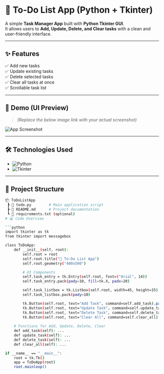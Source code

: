 # 📝 To-Do List App (Python + Tkinter)

A simple **Task Manager App** built with **Python Tkinter GUI**.  
It allows users to **Add, Update, Delete, and Clear tasks** with a clean and user-friendly interface.  

---

## ✨ Features
✅ Add new tasks  
✅ Update existing tasks  
✅ Delete selected tasks  
✅ Clear all tasks at once  
✅ Scrollable task list  

---

## 🚀 Demo (UI Preview)

> *(Replace the below image link with your actual screenshot)*  

![App Screenshot](https://via.placeholder.com/400x500.png?text=To-Do+List+App)

---

## 🛠️ Technologies Used
- ![Python](https://img.shields.io/badge/Python-3.8%2B-blue?logo=python&logoColor=white)  
- ![Tkinter](https://img.shields.io/badge/Tkinter-GUI-orange)  

---

## 📂 Project Structure
```bash
📦 ToDoListApp
 ┣ 📜 todo.py        # Main application script
 ┣ 📜 README.md      # Project documentation
 ┗ 📜 requirements.txt (optional)
# 💻 Code Overview

```python
import tkinter as tk
from tkinter import messagebox

class ToDoApp:
    def __init__(self, root):
        self.root = root
        self.root.title("📝 To-Do List App")
        self.root.geometry("400x500")

        # UI Components
        self.task_entry = tk.Entry(self.root, font=("Arial", 14))
        self.task_entry.pack(pady=10, fill=tk.X, padx=20)

        self.task_listbox = tk.Listbox(self.root, width=45, height=15)
        self.task_listbox.pack(pady=10)

        tk.Button(self.root, text="Add Task", command=self.add_task).pack()
        tk.Button(self.root, text="Update Task", command=self.update_task).pack()
        tk.Button(self.root, text="Delete Task", command=self.delete_task).pack()
        tk.Button(self.root, text="Clear All", command=self.clear_all).pack()
    
    # Functions for Add, Update, Delete, Clear
    def add_task(self): ...
    def update_task(self): ...
    def delete_task(self): ...
    def clear_all(self): ...

if __name__ == "__main__":
    root = tk.Tk()
    app = ToDoApp(root)
    root.mainloop()
```
